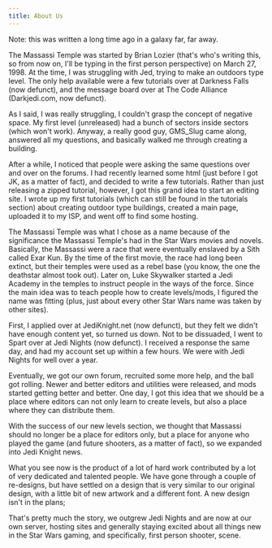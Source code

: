 ```yaml
---
title: About Us
---
```


Note: this was written a long time ago in a galaxy far, far away.

The Massassi Temple was started by Brian Lozier
(that's who's writing this, so from now on, I'll be typing in the
first person perspective) on March 27, 1998. At the time, I was
struggling with Jed, trying to make an outdoors type level. The
only help available were a few tutorials over at
Darkness Falls (now defunct), and the message board over at
The Code Alliance (Darkjedi.com, now defunct).

As I said, I was really struggling, I couldn't
grasp the concept of negative space. My first level (unreleased)
had a bunch of sectors inside sectors (which won't work). Anyway, a
really good guy, GMS_Slug came along, answered all my questions,
and basically walked me through creating a building.

After a while, I noticed that people were
asking the same questions over and over on the forums. I had
recently learned some html (just before I got JK, as a matter of
fact), and decided to write a few tutorials. Rather than just
releasing a zipped tutorial, however, I got this grand idea to
start an editing site. I wrote up my first tutorials (which can
still be found in the tutorials section) about creating outdoor
type buildings, created a main page, uploaded it to my ISP, and
went off to find some hosting.

The Massassi Temple was what I chose as a name
because of the significance the Massassi Temple's had in the Star
Wars movies and novels. Basically, the Massassi were a race that
were eventually enslaved by a Sith called Exar Kun. By the time of
the first movie, the race had long been extinct, but their temples
were used as a rebel base (you know, the one the deathstar almost
took out). Later on, Luke Skywalker started a Jedi Academy in the
temples to instruct people in the ways of the force. Since the main
idea was to teach people how to create levels/mods, I figured the
name was fitting (plus, just about every other Star Wars name was
taken by other sites).

First, I applied over at JediKnight.net (now defunct), but
they felt we didn't have enough content yet, so turned us down. Not
to be dissuaded, I went to Spart over at Jedi Nights (now defunct). I
received a response the same day, and had my account set up within
a few hours. We were with Jedi Nights for well over a year.

Eventually, we got our own forum, recruited
some more help, and the ball got rolling. Newer and better editors
and utilities were released, and mods started getting better and
better. One day, I got this idea that we should be a place where
editors can not only learn to create levels, but also a place where
they can distribute them.

With the success of our new levels section, we
thought that Massassi should no longer be a place for editors only,
but a place for anyone who played the game (and future shooters, as
a matter of fact), so we expanded into Jedi Knight news.

What you see now is the product of a lot of
hard work contributed by a lot of very dedicated and talented
people. We have gone through a couple of re-designs, but have
settled on a design that is very similar to our original design,
with a little bit of new artwork and a different font. A new design
isn't in the plans;

That's pretty much the story, we outgrew Jedi
Nights and are now at our own server, hosting sites and generally
staying excited about all things new in the Star Wars gaming, and
specifically, first person shooter, scene.


